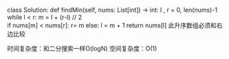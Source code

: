   class Solution:
      def findMin(self, nums: List[int]) -> int:
          l , r = 0, len(nums)-1
          while l < r:
              m = l + (r-l) // 2           
              if nums[m] < nums[r]:
                  r= m
              else:
                  l = m + 1
          return nums[l]
此升序数组必须和右边比较

时间复杂度：和二分搜索一样O(logN)
空间复杂度：O(1)
